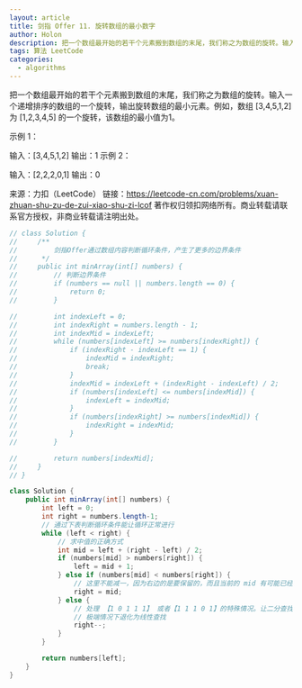 ```yaml
---
layout: article
title: 剑指 Offer 11. 旋转数组的最小数字
author: Holon
description: 把一个数组最开始的若干个元素搬到数组的末尾，我们称之为数组的旋转。输入一个递增排序的数组的一个旋转，输出旋转数组的最小元素。
tags: 算法 LeetCode
categories:
  - algorithms
---
```


把一个数组最开始的若干个元素搬到数组的末尾，我们称之为数组的旋转。输入一个递增排序的数组的一个旋转，输出旋转数组的最小元素。例如，数组 [3,4,5,1,2] 为 [1,2,3,4,5] 的一个旋转，该数组的最小值为1。  

示例 1：

输入：[3,4,5,1,2]
输出：1
示例 2：

输入：[2,2,2,0,1]
输出：0

来源：力扣（LeetCode）
链接：https://leetcode-cn.com/problems/xuan-zhuan-shu-zu-de-zui-xiao-shu-zi-lcof
著作权归领扣网络所有。商业转载请联系官方授权，非商业转载请注明出处。

```java
// class Solution {
//     /**
//         剑指Offer通过数组内容判断循环条件，产生了更多的边界条件
//      */
//     public int minArray(int[] numbers) {
//         // 判断边界条件
//         if (numbers == null || numbers.length == 0) {
//             return 0;
//         }

//         int indexLeft = 0;
//         int indexRight = numbers.length - 1;
//         int indexMid = indexLeft;
//         while (numbers[indexLeft] >= numbers[indexRight]) {
//             if (indexRight - indexLeft == 1) {
//                 indexMid = indexRight;
//                 break;
//             }
//             indexMid = indexLeft + (indexRight - indexLeft) / 2;
//             if (numbers[indexLeft] <= numbers[indexMid]) {
//                 indexLeft = indexMid;
//             }
//             if (numbers[indexRight] >= numbers[indexMid]) {
//                 indexRight = indexMid;
//             }
//         }

//         return numbers[indexMid];
//     }
// }

class Solution {
    public int minArray(int[] numbers) {
        int left = 0;
        int right = numbers.length-1;
        // 通过下表判断循环条件能让循环正常进行
        while (left < right) {
            // 求中值的正确方式
            int mid = left + (right - left) / 2;
            if (numbers[mid] > numbers[right]) {
                left = mid + 1;
            } else if (numbers[mid] < numbers[right]) {
                // 这里不能减一，因为右边的是要保留的，而且当前的 mid 有可能已经指向最小值，所以不能跳过
                right = mid;
            } else {
                // 处理 【1 0 1 1 1】 或者【1 1 1 0 1】的特殊情况。让二分查找循环能进行下去
                // 极端情况下退化为线性查找
                right--;
            }
        }

        return numbers[left];
    }
}
```

